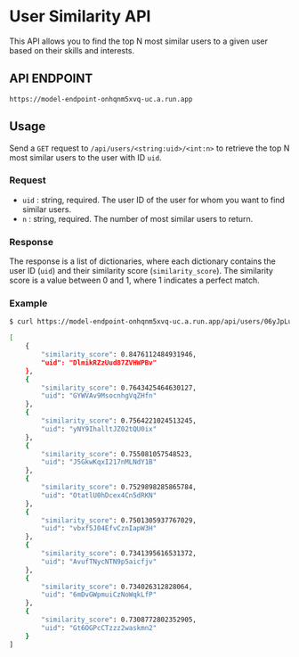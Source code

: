 # User Similarity API

This API allows you to find the top N most similar users to a given user based on their skills and interests.

## API ENDPOINT

`https://model-endpoint-onhqnm5xvq-uc.a.run.app`

## Usage

Send a `GET` request to `/api/users/<string:uid>/<int:n>` to retrieve the top N most similar users to the user with ID `uid`.

### Request

- `uid` : string, required. The user ID of the user for whom you want to find similar users.
- `n` : string, required. The number of most similar users to return.

### Response

The response is a list of dictionaries, where each dictionary contains the user ID (`uid`) and their similarity score (`similarity_score`). The similarity score is a value between 0 and 1, where 1 indicates a perfect match.

### Example

```bash
$ curl https://model-endpoint-onhqnm5xvq-uc.a.run.app/api/users/06yJpLuZ79Dbzyky0TQL/10

[
    {
        "similarity_score": 0.8476112484931946,
        "uid": "DlmikRZzUud87ZVHWPBv"
    },
    {
        "similarity_score": 0.7643425464630127,
        "uid": "GYWVAv9MsocnhgVqZHfn"
    },
    {
        "similarity_score": 0.7564221024513245,
        "uid": "yNY9IhalltJZ02tQU0ix"
    },
    {
        "similarity_score": 0.755081057548523,
        "uid": "J5GkwKqxI217nMLNdY1B"
    },
    {
        "similarity_score": 0.7529898285865784,
        "uid": "OtatlU0hDcex4Cn5dRKN"
    },
    {
        "similarity_score": 0.7501305937767029,
        "uid": "vbxf5J04EfvCznIapW3H"
    },
    {
        "similarity_score": 0.7341395616531372,
        "uid": "AvufTNycNTN9p5aicfjv"
    },
    {
        "similarity_score": 0.734026312828064,
        "uid": "6mDvGWpmuiCzNoWqkLfP"
    },
    {
        "similarity_score": 0.7308772802352905,
        "uid": "Gt6OGPcCTzzz2waskmn2"
    }
]
```
